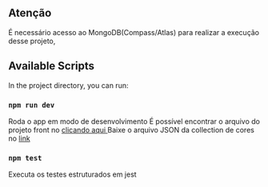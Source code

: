 ## Atenção

É necessário acesso ao MongoDB(Compass/Atlas) para realizar a execução desse projeto,

## Available Scripts

In the project directory, you can run:

### `npm run dev`

Roda o app em modo de desenvolvimento
É possível encontrar o arquivo do projeto front no [clicando aqui ](https://github.com/Sr-Igor/corelab_front)
Baixe o arquivo JSON da collection de cores no [link](https://drive.google.com/file/d/1DoSc1oQKKswSzflXM3TomtuabWOWIqbZ/view?usp=sharing)

### `npm test`

Executa os testes estruturados em jest
